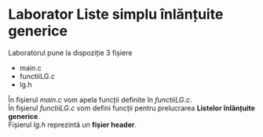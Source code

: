 
# **Laborator Liste simplu înlănțuite generice**

Laboratorul pune la dispoziție 3 fișiere
<ul>
  <li>main.c</li>
  <li>functiiLG.c</li>
  <li>lg.h</li>
</ul>

În fișierul *main.c* vom apela funcții definite în *functiiLG.c*.<br>
În fișierul *functiiLG.c* vom defini funcții pentru prelucrarea **Listelor înlănțuite generice**.<br>
Fișierul *lg.h* reprezintă un **fișier header**.
